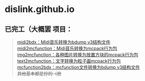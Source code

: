 # dislink.github.io
## 已完工（大概罢 项目：
> [midi2bdx：Midi音乐转换为bdump v3结构文件](midi2bdx/)  
> [midi2mcfunction：Midi音乐转换为mcpack行为包](midi2mcfunction/)  
> [img2mcfunction：各种图片转换为放置方块的mcpack行为包](img2mcfunction/)  
> [text2mcfunction：文字转换为粒子画mcpack行为包](text2mcfunction/)  
> [mcfunction2bdx：mcfunction文件转换为bdump v3结构文件](mcfunction2bdx/)  
~~其他基本都是抄的（悲~~
